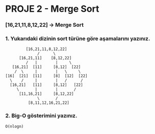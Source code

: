 # **PROJE 2 - Merge Sort**
### [16,21,11,8,12,22] -> Merge Sort
### 1. Yukarıdaki dizinin sort türüne göre aşamalarını yazınız.
             [16,21,11,8,12,22]
                  /      \
          [16,21,11]    [8,12,22]
             /   |        |     \
       [16,21]  [11]     [8,12]  [22]
        /  \     |        |   \     \
    [16]  [21]  [11]     [8]  [12]  [22]
      \    /     |        |   /      /
      [16,21]   [11]     [8,12]   [22]
         \       |        |       /
          [11,16,21]     [8,12,22]
                  \       /
              [8,11,12,16,21,22]

### 2. Big-O gösterimini yazınız.
    O(nlogn)